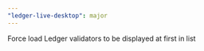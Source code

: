 ```yaml
---
"ledger-live-desktop": major
---
```


Force load Ledger validators to be displayed at first in list
